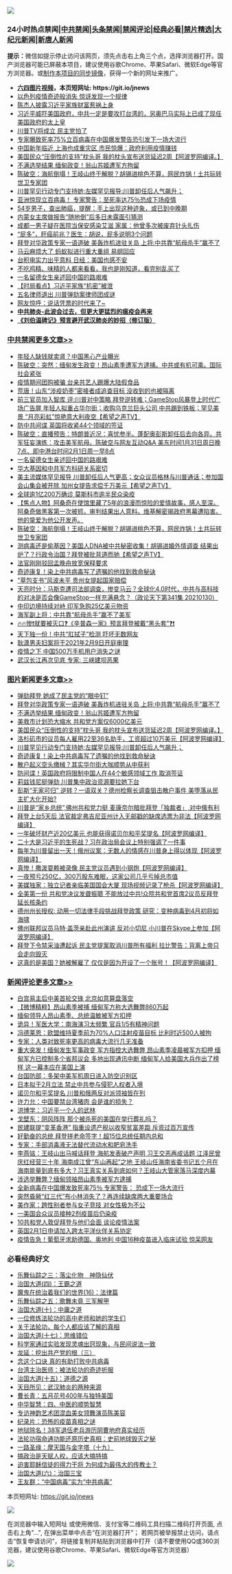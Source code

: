 ![](https://raw.githubusercontent.com/fqnews/bnews/master/64photo/fqnews-qr.jpg)

<div id="tt">
<h3>24小时热点禁闻|<a href="#%E4%B8%AD%E5%85%B1%E7%A6%81%E9%97%BB%E6%9B%B4%E5%A4%9A%E6%96%87%E7%AB%A0">中共禁闻</a>|<a href="#%E5%9B%BE%E7%89%87%E6%96%B0%E9%97%BB%E6%9B%B4%E5%A4%9A%E6%96%87%E7%AB%A0">头条禁闻</a>|<a href="#%E6%96%B0%E9%97%BB%E8%AF%84%E8%AE%BA%E6%9B%B4%E5%A4%9A%E6%96%87%E7%AB%A0">禁闻评论|<a href="#%E5%BF%85%E7%9C%8B%E7%BB%8F%E5%85%B8%E5%A5%BD%E6%96%87">经典必看|<a href="/video.md#%E7%A6%81%E7%89%87%E7%B2%BE%E9%80%89">禁片精选</a>|<a href="https://github.com/fqnews/djy/blob/master/gb/nf1351518.md#1">大纪元新闻</a>|<a href="https://github.com/fqnews/ntdtv/blob/master/gb/prog204.md#1">新唐人新闻</a></h3>
<div><b>提示：</b>微信如提示停止访问该网页，须先点击右上角三个点，选择浏览器打开。国产浏览器可能已屏蔽本项目，建议使用谷歌Chrome、苹果Safari、微软Edge等官方浏览器。或<a href="https://github.com/fqnews/bnews/blob/master/%E5%88%B6%E4%BD%9Cgit%E7%A6%81%E9%97%BB%E9%95%9C%E5%83%8F.md">制作本项目的同步镜像</a>，获得一个新的网址来推广。</div>
<ul>
<li><b><a href="http://d1.bdrive.tk/64.mp4" target="_blank">六四图片视频</a>，本页短网址: https://git.io/jnews</b></li>
<li><a href="/baitai/20210131/1478534.md">以色列疫情奇迹般消失 惊讶发现一个规律</a></li>
<li><a href="/headline/20210131/1478634.md">陈杰人披露习近平家族财富惹祸上身</a></li>
<li><a href="/bannedvideo/20210131/1478551.md">习近平威吓美国政府，中共一定是要攻打台湾的，另奥巴马实际上已成了现任美国政府的太上皇</a></li>
<li><a href="/headline/20210131/1478517.md">川普TV将成立 民主党怕了</a></li>
<li><a href="/worldnews/20210131/1478719.md">专家曝致死率75%立百病毒在中国爆发警告恐引发下一场大流行</a></li>
<li><a href="/comments/20210131/1478707.md">中国新年临近 上海也成重灾区 市民惊爆：政府利用疫情赚钱</a></li>
<li><a href="/topimagenews/20210131/1478653.md">美国民众“压倒性的支持”枕头哥 我的枕头宣布送货延迟2周【阿波罗网编译。】</a></li>
<li><a href="/topimagenews/20210201/1478873.md">不满选举结果 缅甸政变！翁山苏姬遭军方拘留</a></li>
<li><a href="/cbnews/20210131/1478646.md">陈破空：海航倒塌！王岐山终于解脱？胡锡进桃色不算，网民炸锅！土共玩转世卫专家团</a></li>
<li><a href="/topimagenews/20210131/1478591.md">川普罕见行动专门支持她;左媒罕见报导:川普卸任后人气飙升；</a></li>
<li><a href="/comments/20210201/1478746.md">亚洲惊现立百病毒！ 专家警告：至死率达75％恐成下场疫情</a></li>
<li><a href="/health/20210131/1478554.md">54岁男子，查出肺癌，提醒：手上出现这种迹象，或已到中晚期</a></li>
<li><a href="/cnnews/20210131/1478638.md">内蒙女主席做报告“随地倒”后多日未露面引猜测</a></li>
<li><a href="/baitai/20210131/1478525.md">成都一男子疑在医院当保安感染艾滋 家属：他曾多次被废弃针头扎伤</a></li>
<li><a href="/health/20210131/1478582.md">“屁多”，肝癌前兆？医生：胡说，屁多说明3个问题</a></li>
<li><a href="/topimagenews/20210201/1478874.md">拜登对华政策专家一语道破 美轰炸机进驻关岛 上将:中共靠“航母杀手”赢不了</a></li>
<li><a href="/headline/20210131/1478657.md">马云麻烦大了 蚂蚁拟进行重大重组 易纲回应</a></li>
<li><a href="/cnnews/20210201/1478778.md">台积电实力出乎意料 日经：美国也感不安</a></li>
<li><a href="/lifebaike/20210201/1478847.md">不吃鸡精、味精的人都来看看，我也是刚知道，看完别乱买了</a></li>
<li><a href="/cbnews/20210201/1478739.md">一名留德女生亲述回中国的路艰难</a></li>
<li><a href="/comments/20210131/1478662.md">【时局看点】习近平家族“机密”被泄</a></li>
<li><a href="/headline/20210131/1478721.md">五名律师退出 川普弹劾案律师团成谜</a></li>
<li><a href="/comments/20210201/1478789.md">网友惊呼：说话凭票的时代来了~</a></li>
<li><b><a href="/comments/20200211/1275071.md" target="_blank">中共肺炎-此波会过去，但更大更猛烈的瘟疫会再来</a></b></li>
<li><b><a href="/comments/20200207/1272816.md" target="_blank">《刘伯温碑记》预言避开武汉肺炎的妙招（修订版）</a></b></li>
</ul>
</div>

<div class="catlist">
<h3><a href="/cbnews/" target="_blank">中共禁闻</a><span><a href="/cbnews/" target="_blank" rel="nofollow">更多文章>></a></span></h3>
<ul>
<li><a href="/cbnews/20210201/1479023.md" target="_blank">年轻人缺钱就卖肾？中国黑心产业曝光</a></li>
<li><a href="/cbnews/20210201/1478956.md" target="_blank">陈破空：突然：缅甸发生政变！昂山素季遭军方逮捕。中共或有机可乘。国际社会紧张</a></li>
<li><a href="/cbnews/20210201/1478922.md" target="_blank">疫情期间团购被骗 台亲共艺人踢爆大陆假食品</a></li>
<li><a href="/cbnews/20210201/1478885.md" target="_blank">荒唐！山东“涉疫奶枣”密接者成追查目标 没收到的也被隔离</a></li>
<li><a href="/cbnews/20210201/1478821.md" target="_blank">前三官员加入智库 评:川普对中策略 拜登逆转难；GameStop风暴登上时代广场广告屏  年轻人拟重占华尔街；收购乌克兰巨头公司  中共踢到铁板；罕见美景 “月亮彩虹”惊艳意大利夜空【希望之声TV】</a></li>
<li><a href="/cbnews/20210201/1478807.md" target="_blank">防中共间谍 英国将收紧44个领域的签证</a></li>
<li><a href="/cbnews/20210201/1478802.md" target="_blank">陈破空：直播预告：特朗普近况：喜忧参半。蓬配奥彭斯卸任后去向各异。共军狂妄演练：攻击美军航母。陈破空与网友互动Q&amp;A 美东时间1月31日周日晚7点、即中港台时间2月1日周一早8点</a></li>
<li><a href="/cbnews/20210201/1478739.md" target="_blank">一名留德女生亲述回中国的路艰难</a></li>
<li><a href="/cbnews/20210131/1478705.md" target="_blank">华大基因和中共军方科研关系密切</a></li>
<li><a href="/cbnews/20210131/1478697.md" target="_blank">美主流媒体罕见报导 川普卸任后人气更高；女众议员格林与川普通话；参加国会山集会被开除 加州女提告求偿千万美元【希望之声TV】</a></li>
<li><a href="/cbnews/20210131/1478651.md" target="_blank">全球逾1亿200万确诊 莫斯科市逾半民众染疫</a></li>
<li><a href="/cbnews/20210131/1478647.md" target="_blank">【焦点人物】阿桑奇在使馆里藏了5年的浪漫而惊险的爱情故事，感人至深。阿桑奇做黑客第一次被抓，审判结果出人意料。维基解密揭政府黑幕遭陷害。他的挚爱为他公开发声。</a></li>
<li><a href="/cbnews/20210131/1478646.md" target="_blank">陈破空：海航倒塌！王岐山终于解脱？胡锡进桃色不算，网民炸锅！土共玩转世卫专家团</a></li>
<li><a href="/cbnews/20210131/1478544.md" target="_blank">测病毒还是偷基因？美国人DNA被中共秘密收集！胡锡进婚外情调查 结果出炉了？行政令治国？拜登被批背道而驰【希望之声TV】</a></li>
<li><a href="/cbnews/20210131/1478454.md" target="_blank">法官刚刚驳回孟晚舟放宽保释要求</a></li>
<li><a href="/topimagenews/20210131/1478453.md" target="_blank">奇迹康复！染上中共病毒写了遗嘱的他找到救命秘诀</a></li>
<li><a href="/cbnews/20210131/1478412.md" target="_blank">&#8220;草包支书&#8221;风波未平 贵州女提起国家赔偿</a></li>
<li><a href="/cbnews/20210131/1478410.md" target="_blank">天亮时分：马斯克遭司法部调查，惨变马云？全球化4.0时代，中共与高科技的对决是否会像GameStop一样充满悬念？（政论天下第341集 20210130）</a></li>
<li><a href="/cbnews/20210131/1478364.md" target="_blank">中印边境持续对峙 印军急购25亿美元物资</a></li>
<li><a href="/cbnews/20210131/1478350.md" target="_blank">海军副上将：中共靠“航母杀手”赢不了美军</a></li>
<li><a href="/cbnews/20210131/1478349.md" target="_blank">🔥🔥惨❗就要被灭口❓《辛普森一家》预言拜登被戴“黑头套”❓❗</a></li>
<li><a href="/cbnews/20210131/1478348.md" target="_blank">天下独一份！中共“肛拭子”检测 吓坏无数网友</a></li>
<li><a href="/cbnews/20210131/1478342.md" target="_blank">耿潇男夫妇案将于2021年2月9日开庭审理</a></li>
<li><a href="/cbnews/20210131/1478157.md" target="_blank">疫情之下 中国500万手机用户消失之谜</a></li>
<li><a href="/cbnews/20210131/1478158.md" target="_blank">武汉长江再次见底 专家: 三峡建坝恶果</a></li>

</ul>
</div>
<div class="catlist">
<h3><a href="/topimagenews/" target="_blank">图片新闻</a><span><a href="/topimagenews/" target="_blank" rel="nofollow">更多文章>></a></span></h3>
<ul>
<li><a href="/topimagenews/20210201/1478907.md" target="_blank">弹劾拜登 她成了民主党的“眼中钉”</a></li>
<li><a href="/topimagenews/20210201/1478874.md" target="_blank">拜登对华政策专家一语道破 美轰炸机进驻关岛 上将:中共靠“航母杀手”赢不了</a></li>
<li><a href="/topimagenews/20210201/1478873.md" target="_blank">不满选举结果 缅甸政变！翁山苏姬遭军方拘留</a></li>
<li><a href="/topimagenews/20210201/1478808.md" target="_blank">美救市计划恐大缩水 共和党方案仅6000亿美元</a></li>
<li><a href="/topimagenews/20210131/1478653.md" target="_blank">美国民众“压倒性的支持”枕头哥 我的枕头宣布送货延迟2周【阿波罗网编译。】</a></li>
<li><a href="/topimagenews/20210131/1478621.md" target="_blank">洛杉矶市的议员每人雇用22至36名助手，工资超过10万美元【阿波罗网编译】</a></li>
<li><a href="/topimagenews/20210131/1478591.md" target="_blank">川普罕见行动专门支持她;左媒罕见报导:川普卸任后人气飙升；</a></li>
<li><a href="/topimagenews/20210131/1478453.md" target="_blank">奇迹康复！染上中共病毒写了遗嘱的他找到救命秘诀</a></li>
<li><a href="/topimagenews/20210131/1478268.md" target="_blank">散户起义空头缴械？其实华尔街大咖顺势从中获利</a></li>
<li><a href="/topimagenews/20210131/1478244.md" target="_blank">防间谍！英国政府将限制中国人在44个敏感领域工作 取消签证</a></li>
<li><a href="/topimagenews/20210131/1478243.md" target="_blank">莉兹钱尼挺弹劾 川普集中政治资源要拉她下台</a></li>
<li><a href="/topimagenews/20210131/1478212.md" target="_blank">彭斯“无家可归” 逆转？一语双关？德州检察长调查狙击散户事件 美堕落从民主扩大化开始?</a></li>
<li><a href="/topimagenews/20210130/1478050.md" target="_blank">川普是“家乡总统”,佛州共和党力挺 麦康奈尔暗批拜登「独裁者」,对中俄有利</a></li>
<li><a href="/topimagenews/20210130/1478049.md" target="_blank">拜登上台5天后 法官裁定弗吉尼亚州计入无邮戳的缺席选票为非法【阿波罗网编译】</a></li>
<li><a href="/topimagenews/20210130/1478012.md" target="_blank">一年破坏财产近20亿美元 也能获得诺贝尔和平奖提名【阿波罗网编译】</a></li>
<li><a href="/topimagenews/20210130/1477984.md" target="_blank">二十大是习近平的生死战？习在政治局会议上特别强调了一件事</a></li>
<li><a href="/topimagenews/20210130/1477973.md" target="_blank">每年为川普留出一天！俄州议案：无数人的情感在川普身上得以体现【阿波罗网编译】</a></li>
<li><a href="/topimagenews/20210130/1477926.md" target="_blank">真惨！撒泼耍赖被录像 民主党议员遇到小钢炮【阿波罗网编译】</a></li>
<li><a href="/topimagenews/20210130/1477739.md" target="_blank">一夜预亏250亿，300万股东难眠，这家公司几乎亏掉总市值</a></li>
<li><a href="/topimagenews/20210130/1477719.md" target="_blank">美媒独家：独立记者亲临美国国会大厦 现场视频记录了枪杀【阿波罗网编译】</a></li>
<li><a href="/topimagenews/20210130/1477665.md" target="_blank">全美第一份 共和党决议发聋振聩 不能放过中共!众院共和党首席2议员反拜登延长核条约</a></li>
<li><a href="/topimagenews/20210130/1477643.md" target="_blank">德州州长授权: 动用一切法律手段挑战拜登政策 研究：变种病毒到4月初将如海啸</a></li>
<li><a href="/topimagenews/20210129/1477435.md" target="_blank">佛州联邦议员马特·盖茨亲赴此州演讲 反对小切尼 小川普在Skype上参加【阿波罗网编译】</a></li>
<li><a href="/topimagenews/20210129/1477406.md" target="_blank">拜登下令禁采油遭起诉 民主党提案取消川普所有福利 拉比警告：背离上帝只会走向毁灭</a></li>
<li><a href="/topimagenews/20210129/1477249.md" target="_blank">这真的是美国？她被解雇了 仅仅是因为开设了一个账号！【阿波罗网编译】</a></li>

</ul>
</div>
<div class="catlist">
<h3><a href="/comments/" target="_blank">新闻评论</a><span><a href="/comments/" target="_blank" rel="nofollow">更多文章>></a></span></h3>
<ul>
<li><a href="/comments/20210201/1479021.md" target="_blank">白宫易主后中美首轮交锋 北京如意算盘落空</a></li>
<li><a href="/comments/20210201/1479019.md" target="_blank">【微博精粹】昂山素季被捕 缅甸军方称大选舞弊860万起</a></li>
<li><a href="/comments/20210201/1479017.md" target="_blank">缅甸领导人昂山素季、总统温敏被军方扣押</a></li>
<li><a href="/comments/20210201/1479016.md" target="_blank">诡异！军医大学：南海演习太频繁 官兵1/5有精神问题</a></li>
<li><a href="/comments/20210201/1479015.md" target="_blank">冯德莱恩：欧盟维持夏季前为70%人口注射疫苗目标 比利时近500人被拘</a></li>
<li><a href="/comments/20210201/1478971.md" target="_blank">专家：人类对致死率更高的病毒大流行几无准备</a></li>
<li><a href="/comments/20210201/1478953.md" target="_blank">重大突发！缅甸发生军事政变 军方指控大选舞弊 昂山素季凌晨被军方扣押 缅甸军方已控制多个省邦议会 多地出现通讯中断 缅甸军人给美国大兵作出了榜样 这一幕本应在美国上演</a></li>
<li><a href="/comments/20210201/1478952.md" target="_blank">台国防部：多架中美军机周日进入防空识别区</a></li>
<li><a href="/comments/20210201/1478951.md" target="_blank">日本拟于2月立法 禁止中共参与侵犯人权者入境</a></li>
<li><a href="/comments/20210201/1478950.md" target="_blank">诺贝尔和平奖提名 川普和俄两反对派领袖皆在列</a></li>
<li><a href="/comments/20210201/1478939.md" target="_blank">许力允：中国要禁台湾猪肉 会是谁的损失？</a></li>
<li><a href="/comments/20210201/1478938.md" target="_blank">洪博学：习近平一个人的武林</a></li>
<li><a href="/comments/20210201/1478937.md" target="_blank">戈壁东：阴风阵阵 那个被杀死的美国在举行葬礼吗？</a></li>
<li><a href="/comments/20210201/1478928.md" target="_blank">民建联提“变革香港” 指重设遗产税以收窄贫富差距 斥资过百万宣传</a></li>
<li><a href="/comments/20210201/1478925.md" target="_blank">好勤奋的总统 拜登拼老命签字！超15位总统任期内总和</a></li>
<li><a href="/comments/20210201/1478919.md" target="_blank">专家：手部消毒液无法替代流动水和肥皂洗手</a></li>
<li><a href="/comments/20210201/1478900.md" target="_blank">李燕铭：王岐山出马喊话拜登 海航发表破产声明 习王交恶再成话题 江泽民曾庆红经营三十年 海南成江曾“东山再起”之地 王岐山任海南省委书记五个月在海南能量到底有多大？习王真实关系到底如何？王岐山大管家落马深度内幕</a></li>
<li><a href="/comments/20210201/1478896.md" target="_blank">涉选举舞弊？缅甸领袖昂山素季被军方逮捕</a></li>
<li><a href="/comments/20210201/1478895.md" target="_blank">全新病毒在中国爆发致死率75％ 专家警告： 恐成下一场大流行</a></li>
<li><a href="/comments/20210201/1478893.md" target="_blank">突然昏厥“红三代”布小林消失了？再连续缺席两大重要场合</a></li>
<li><a href="/comments/20210201/1478881.md" target="_blank">美作家：跨性别者参与女子竞技 对女性极为不公</a></li>
<li><a href="/comments/20210201/1478866.md" target="_blank">一美国会众议员接种2剂疫苗后仍染疫</a></li>
<li><a href="/comments/20210201/1478849.md" target="_blank">10共和党人敦促拜登与他们会面 谈论疫情法案</a></li>
<li><a href="/comments/20210201/1478835.md" target="_blank">英国2月1日申请加入跨太平洋伙伴关系协定</a></li>
<li><a href="/comments/20210201/1478834.md" target="_blank">疫情告急！葡萄牙求助德国、奥地利 中国16种疫苗进入临床试验 惊呆网友</a></li>

</ul>
</div>

<div class="catlist">
<h3>必看经典好文</h3>
<ul>
<li><a href="/tculture/20190101/1056889.md" target="_blank">乐舞仙踪之三：落尘化物　神隐仙伏</a></li>
<li><a href="/cbnews/20180310/912637.md" target="_blank">治国大道(四)：王霸之道</a></li>
<li><a href="/topimagenews/20180615/958090.md" target="_blank">魔鬼在统治着我们的世界(16)：法律篇</a></li>
<li><a href="/tculture/20170715/791820.md" target="_blank">乐舞仙踪之五：歌舞未竟 三军解甲</a></li>
<li><a href="/cbnews/20180316/915423.md" target="_blank">治国大道(十)：中庸之道</a></li>
<li><a href="/cbnews/20200702/1354550.md" target="_blank">一位修炼法轮功的高中老师和她的学生们</a></li>
<li><a href="/topimagenews/20161125/619230.md" target="_blank">关于法轮功，每个人都应该了解的真相</a></li>
<li><a href="/comments/20201110/1428674.md" target="_blank">治国大道(十七)：思维错位</a></li>
<li><a href="/comments/20200921/1400587.md" target="_blank">科学家通过实验发现灵魂出窍现象，与民间说法一致</a></li>
<li><a href="/comments/20200929/1405201.md" target="_blank">龙延：挖出共产党的根（三）</a></li>
<li><a href="/comments/20200707/1357090.md" target="_blank">念这个口诀 真的有助打败中共病毒</a></li>
<li><a href="/comments/20200801/1373219.md" target="_blank">台湾主治医师：被法轮功的奇迹折服</a></li>
<li><a href="/topimagenews/20180322/917868.md" target="_blank">治国大道(十五)：道德之源</a></li>
<li><a href="/comments/20200816/1381123.md" target="_blank">天目所见：武汉肺炎的两种来源</a></li>
<li><a href="/comments/20200713/1359796.md" target="_blank">曹长青：五月花号400年与独特美国</a></li>
<li><a href="/comments/20200605/783247.md" target="_blank">中华智慧：四、中医的顺势智慧</a></li>
<li><a href="/topimagenews/20180404/923380.md" target="_blank">专访神韵艺术团混血美女领舞演员陈美容</a></li>
<li><a href="/topimagenews/20180408/925060.md" target="_blank">纪录片：恐怖的疫苗真相之谜</a></li>
<li><a href="/cbnews/20200531/1337381.md" target="_blank">地狱除名！38军退伍老兵游历阴曹地府真实经历</a></li>
<li><a href="/tculture/20121025/73069.md" target="_blank">法轮功宿命通功能还原历史真相：史前地球毁灭之秘</a></li>
<li><a href="/topimagenews/20180327/919935.md" target="_blank">一路圣缘：摩天国与金字塔（十九）</a></li>
<li><a href="/comments/20200814/1379994.md" target="_blank">搞政治是天赋人权，应该大搞特搞</a></li>
<li><a href="/comments/20200622/1346846.md" target="_blank">迫害耶稣信徒的得力干将  为何成为最伟大的传教士？</a></li>
<li><a href="/cbnews/20180312/913459.md" target="_blank">治国大道(六)：治国三宝</a></li>
<li><a href="/comments/20200318/1295755.md" target="_blank">王友群：“中国病毒”实为“中共病毒”</a></li>

</ul>
</div>

本页短网址: https://git.io/jnews

![](https://raw.githubusercontent.com/fqnews/bnews/master/64photo/fqnews-qr.jpg)

在浏览器中输入短网址 或使用微信、支付宝等二维码工具扫描二维码打开页面, 点击右上角"...", 在弹出菜单中点击“在浏览器打开”； 若网页被举报禁止访问，请点击“恢复申请访问”，将链接复制并粘贴到浏览器中打开（请不要使用QQ或360浏览器，建议使用谷歌Chrome、苹果Safari、微软Edge等官方浏览器）

![](https://raw.githubusercontent.com/fqnews/bnews/master/64photo/wx.jpg)